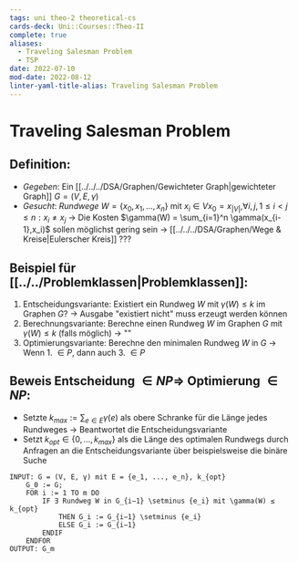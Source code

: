 ```yaml
---
tags: uni theo-2 theoretical-cs
cards-deck: Uni::Courses::Theo-II
complete: true
aliases:
  - Traveling Salesman Problem
  - TSP
date: 2022-07-10
mod-date: 2022-08-12
linter-yaml-title-alias: Traveling Salesman Problem
---
```


# Traveling Salesman Problem

## Definition:
- *Gegeben*: Ein [[../../../DSA/Graphen/Gewichteter Graph|gewichteter Graph]] $G=(V,E,\gamma)$
- *Gesucht*: *Rundwege* $W = \{x_0,x_1,\dots,x_n\}$ mit $x_i \in V$$x_0 = x_{|V|},$$\forall i,j, 1 \leq i<j\leq n:x_i \neq x_j$
	-> Die Kosten $\gamma(W) = \sum_{i=1}^n \gamma(x_{i-1},x_i)$ sollen möglichst gering sein
	-> [[../../../DSA/Graphen/Wege & Kreise|Eulerscher Kreis]] ???

## Beispiel für [[../../Problemklassen|Problemklassen]]:
1. Entscheidungsvariante: Existiert ein Rundweg $W$ mit $\gamma(W) \leq k$ im Graphen $G$?
	 -> Ausgabe "existiert nicht" muss erzeugt werden können
2. Berechnungsvariante: Berechne einen Rundweg $W$ im Graphen $G$ mit $\gamma(W) \leq k$ (falls möglich)
	-> ""
3. Optimierungsvariante: Berechne den minimalen Rundweg $W$ in $G$
	 -> Wenn 1. $\in P,$ dann auch 3. $\in P$

## Beweis Entscheidung $\in NP\Rightarrow$ Optimierung $\in NP$:
- Setzte $k_{max} := \sum_{e \in E} \gamma(e)$ als obere Schranke für die Länge jedes Rundweges
	-> Beantwortet die Entscheidungsvariante
- Setzt $k_{opt}\in\{0,\dots,k_{max}\}$ als die Länge des optimalen Rundwegs durch Anfragen an die Entscheidungsvariante über beispielsweise die binäre Suche
```
INPUT: G = (V, E, γ) mit E = {e_1, ..., e_n}, k_{opt}
	G_0 := G;
	FOR i := 1 TO m DO
		IF ∃ Rundweg W in G_{i−1} \setminus {e_i} mit \gamma(W) ≤ k_{opt} 
			THEN G_i := G_{i−1} \setminus {e_i}
			ELSE G_i := G_{i−1}
		ENDIF
	ENDFOR
OUTPUT: G_m
```
